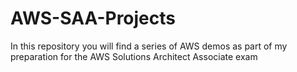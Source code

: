 # AWS-SAA-Projects
In this repository you will find a series of AWS demos as part of my preparation for the AWS Solutions Architect Associate exam
